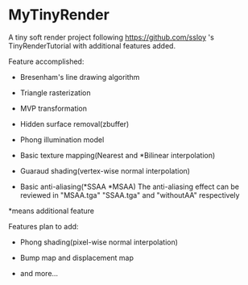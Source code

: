# MyTinyRender
A tiny soft render project following https://github.com/ssloy 's TinyRenderTutorial with additional features added.

Feature accomplished:

* Bresenham's line drawing algorithm

* Triangle rasterization

* MVP transformation

* Hidden surface removal(zbuffer)

* Phong illumination model

* Basic texture mapping(Nearest and *Bilinear interpolation)

* Guaraud shading(vertex-wise normal interpolation)

* Basic anti-aliasing(*SSAA *MSAA) The anti-aliasing effect can be reviewed in "MSAA.tga" "SSAA.tga" and "withoutAA" respectively

*means additional feature

Features plan to add:

* Phong shading(pixel-wise normal interpolation)

* Bump map and displacement map

* and more...
